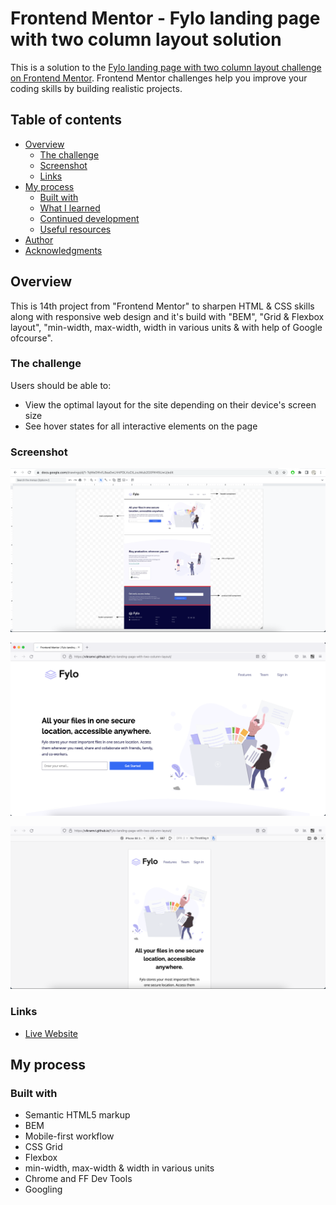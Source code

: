 # Frontend Mentor - Fylo landing page with two column layout solution

This is a solution to the [Fylo landing page with two column layout challenge on Frontend Mentor](https://www.frontendmentor.io/challenges/fylo-landing-page-with-two-column-layout-5ca5ef041e82137ec91a50f5). Frontend Mentor challenges help you improve your coding skills by building realistic projects.

## Table of contents

- [Overview](#overview)
  - [The challenge](#the-challenge)
  - [Screenshot](#screenshot)
  - [Links](#links)
- [My process](#my-process)
  - [Built with](#built-with)
  - [What I learned](#what-i-learned)
  - [Continued development](#continued-development)
  - [Useful resources](#useful-resources)
- [Author](#author)
- [Acknowledgments](#acknowledgments)

## Overview

This is 14th project from "Frontend Mentor" to sharpen HTML & CSS skills along with responsive web design and it's build with "BEM", "Grid & Flexbox layout", "min-width, max-width, width in various units & with help of Google ofcourse".

### The challenge

Users should be able to:

- View the optimal layout for the site depending on their device's screen size
- See hover states for all interactive elements on the page

### Screenshot

![Plan Drawing](./screenshots/drawing.png)

![Desktop Preview](./screenshots/desktop.png)

![Mobile Preview](./screenshots/mobile.png)

### Links

- [Live Website](https://vikramvi.github.io/Fylo-landing-page-with-two-column-layout/)

## My process

### Built with

- Semantic HTML5 markup
- BEM
- Mobile-first workflow
- CSS Grid
- Flexbox
- min-width, max-width & width in various units
- Chrome and FF Dev Tools
- Googling
